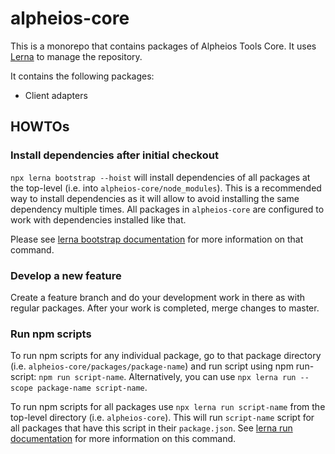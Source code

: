 # alpheios-core

This is a monorepo that contains packages of Alpheios Tools Core. It uses [Lerna](https://github.com/lerna/lerna) to manage the repository.

It contains the following packages:
* Client adapters

## HOWTOs

### Install dependencies after initial checkout
`npx lerna bootstrap --hoist` will install dependencies of all packages at the top-level (i.e. into `alpheios-core/node_modules`). This is a recommended way to install dependencies as it will allow to avoid installing the same dependency multiple times. All packages in `alpheios-core` are configured to work with dependencies installed like that.

Please see [lerna bootstrap documentation](https://github.com/lerna/lerna/tree/master/commands/bootstrap#readme) for more information on that command.

### Develop a new feature
Create a feature branch and do your development work in there as with regular packages. After your work is completed, merge changes to master.

### Run npm scripts
To run npm scripts for any individual package, go to that package directory (i.e. `alpheios-core/packages/package-name`) and run script using npm run-script: `npm run script-name`. Alternatively, you can use `npx lerna run --scope package-name script-name`.

To run npm scripts for all packages use `npx lerna run script-name` from the top-level directory (i.e. `alpheios-core`). This will run `script-name` script for all packages that have this script in their `package.json`. See [lerna run documentation](https://github.com/lerna/lerna/tree/master/commands/run#readme) for more information on this command.

